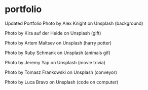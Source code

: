 # portfolio
Updated Portfolio
Photo by Alex Knight on Unsplash (background)

Photo by Kira auf der Heide on Unsplash (gift)

Photo by Artem Maltsev on Unsplash (harry potter)

Photo by Ruby Schmank on Unsplash (animals gif)

Photo by Jeremy Yap on Unsplash (movie trivia)



Photo by Tomasz Frankowski on Unsplash (conveyor)

Photo by Luca Bravo on Unsplash (code on computer)